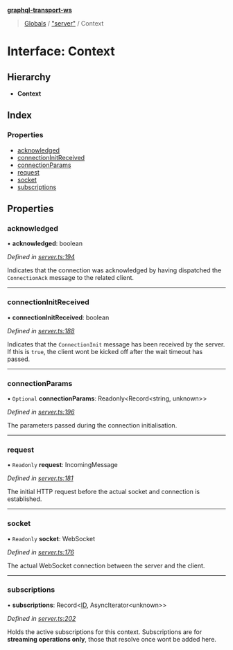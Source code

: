 **[graphql-transport-ws](../README.md)**

> [Globals](../README.md) / ["server"](../modules/_server_.md) / Context

# Interface: Context

## Hierarchy

* **Context**

## Index

### Properties

* [acknowledged](_server_.context.md#acknowledged)
* [connectionInitReceived](_server_.context.md#connectioninitreceived)
* [connectionParams](_server_.context.md#connectionparams)
* [request](_server_.context.md#request)
* [socket](_server_.context.md#socket)
* [subscriptions](_server_.context.md#subscriptions)

## Properties

### acknowledged

•  **acknowledged**: boolean

*Defined in [server.ts:194](https://github.com/enisdenjo/graphql-transport-ws/blob/d8060fe/src/server.ts#L194)*

Indicates that the connection was acknowledged
by having dispatched the `ConnectionAck` message
to the related client.

___

### connectionInitReceived

•  **connectionInitReceived**: boolean

*Defined in [server.ts:188](https://github.com/enisdenjo/graphql-transport-ws/blob/d8060fe/src/server.ts#L188)*

Indicates that the `ConnectionInit` message
has been received by the server. If this is
`true`, the client wont be kicked off after
the wait timeout has passed.

___

### connectionParams

• `Optional` **connectionParams**: Readonly\<Record\<string, unknown>>

*Defined in [server.ts:196](https://github.com/enisdenjo/graphql-transport-ws/blob/d8060fe/src/server.ts#L196)*

The parameters passed during the connection initialisation.

___

### request

• `Readonly` **request**: IncomingMessage

*Defined in [server.ts:181](https://github.com/enisdenjo/graphql-transport-ws/blob/d8060fe/src/server.ts#L181)*

The initial HTTP request before the actual
socket and connection is established.

___

### socket

• `Readonly` **socket**: WebSocket

*Defined in [server.ts:176](https://github.com/enisdenjo/graphql-transport-ws/blob/d8060fe/src/server.ts#L176)*

The actual WebSocket connection between the server and the client.

___

### subscriptions

•  **subscriptions**: Record\<[ID](../modules/_types_.md#id), AsyncIterator\<unknown>>

*Defined in [server.ts:202](https://github.com/enisdenjo/graphql-transport-ws/blob/d8060fe/src/server.ts#L202)*

Holds the active subscriptions for this context.
Subscriptions are for **streaming operations only**,
those that resolve once wont be added here.
